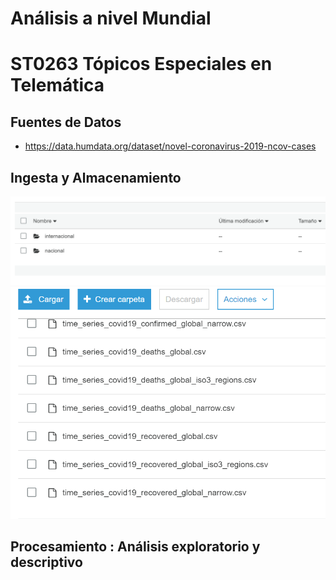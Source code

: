 # Análisis a nivel Mundial
# ST0263 Tópicos Especiales en Telemática


## Fuentes de Datos
* https://data.humdata.org/dataset/novel-coronavirus-2019-ncov-cases

## Ingesta y Almacenamiento
![ww](images/cs31.png)
![ww](images/cs32.png)

## Procesamiento : Análisis exploratorio y descriptivo

